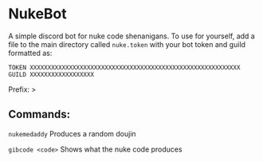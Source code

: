 # NukeBot
A simple discord bot for nuke code shenanigans.
To use for yourself, add a file to the main directory called `nuke.token` with your bot token and guild formatted as:
```
TOKEN XXXXXXXXXXXXXXXXXXXXXXXXXXXXXXXXXXXXXXXXXXXXXXXXXXXXXXXXXXX
GUILD XXXXXXXXXXXXXXXXXX
```

Prefix: >

## Commands:

`nukemedaddy` Produces a random doujin

`gibcode <code>` Shows what the nuke code produces
